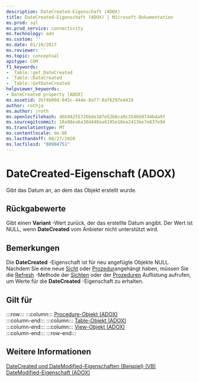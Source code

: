 ```yaml
---
description: DateCreated-Eigenschaft (ADOX)
title: DateCreated-Eigenschaft (ADOX) | Microsoft-Dokumentation
ms.prod: sql
ms.prod_service: connectivity
ms.technology: ado
ms.custom: ''
ms.date: 01/19/2017
ms.reviewer: ''
ms.topic: conceptual
apitype: COM
f1_keywords:
- _Table::get_DateCreated
- _Table::DateCreated
- _Table::GetDateCreated
helpviewer_keywords:
- DateCreated property [ADOX]
ms.assetid: 2bf4b00d-045c-444e-8af7-8af6297ed418
author: rothja
ms.author: jroth
ms.openlocfilehash: 46b94255726bde107e52b6ca9c3546b9744b4a9f
ms.sourcegitcommit: 18a98ea6a30d448aa6195e10ea2413be7e837e94
ms.translationtype: MT
ms.contentlocale: de-DE
ms.lasthandoff: 08/27/2020
ms.locfileid: "88984751"
---
```

# <a name="datecreated-property-adox"></a>DateCreated-Eigenschaft (ADOX)
Gibt das Datum an, an dem das Objekt erstellt wurde.  
  
## <a name="return-values"></a>Rückgabewerte  
 Gibt einen **Variant** -Wert zurück, der das erstellte Datum angibt. Der Wert ist NULL, wenn **DateCreated** vom Anbieter nicht unterstützt wird.  
  
## <a name="remarks"></a>Bemerkungen  
 Die **DateCreated** -Eigenschaft ist für neu angefügte Objekte NULL. Nachdem Sie eine neue [Sicht](./view-object-adox.md) oder [Prozedur](./procedure-object-adox.md)angehängt haben, müssen Sie die [Refresh](../ado-api/refresh-method-ado.md) -Methode der [Sichten](./views-collection-adox.md) oder der [Prozeduren](./procedures-collection-adox.md) Auflistung aufrufen, um Werte für die **DateCreated** -Eigenschaft zu erhalten.  
  
## <a name="applies-to"></a>Gilt für  

:::row:::
    :::column:::
        [Procedure-Objekt (ADOX)](./procedure-object-adox.md)  
    :::column-end:::
    :::column:::
        [Table-Objekt (ADOX)](./table-object-adox.md)  
    :::column-end:::
    :::column:::
        [View-Objekt (ADOX)](./view-object-adox.md)  
    :::column-end:::
:::row-end:::

## <a name="see-also"></a>Weitere Informationen  
 [DateCreated und DateModified-Eigenschaften (Beispiel) (VB)](./datecreated-and-datemodified-properties-example-vb.md)   
 [DateModified-Eigenschaft (ADOX)](./datemodified-property-adox.md)